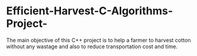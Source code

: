 # Efficient-Harvest-C-Algorithms-Project-
The main objective of this C++ project is to help a farmer to harvest cotton without any wastage and also to reduce transportation cost and time.
